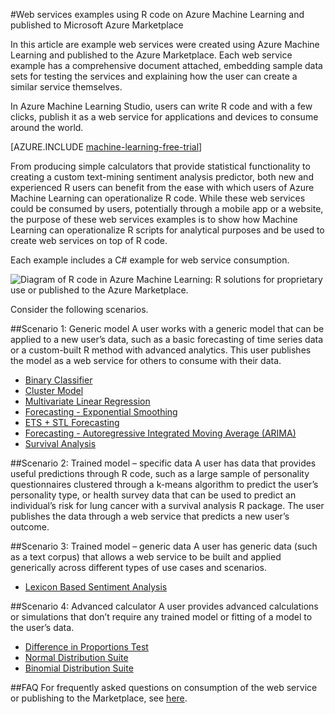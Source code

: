 <properties 
	pageTitle="Machine learning web services examples built with R | Microsoft Azure" 
	description="Find a useful set of web services examples created with R code and Machine Learning, and published to the Azure Marketplace." 
	keywords="csharp,r code,web services examples"
	services="machine-learning" 
	documentationCenter="" 
	authors="jaymathe" 
	manager="paulettm" 
	editor="cgronlun"/>

<tags 
	ms.service="machine-learning" 
	ms.workload="data-services" 
	ms.tgt_pltfrm="na" 
	ms.devlang="na" 
	ms.topic="article" 
	ms.date="07/25/2016" 
	ms.author="jaymathe"/> 


#Web services examples using R code on Azure Machine Learning and published to Microsoft Azure Marketplace

In this article are example web services were created using Azure Machine Learning and published to the Azure Marketplace. Each web service example has a comprehensive document attached, embedding sample data sets for testing the services and explaining how the user can create a similar service themselves. 

In Azure Machine Learning Studio, users can write R code and with a few clicks, publish it as a web service for applications and devices to consume around the world. 


[AZURE.INCLUDE [machine-learning-free-trial](../../includes/machine-learning-free-trial.md)]


From producing simple calculators that provide statistical functionality to creating a custom text-mining sentiment analysis predictor, both new and experienced R users can benefit from the ease with which users of Azure Machine Learning can operationalize R code. While these web services could be consumed by users, potentially through a mobile app or a website, the purpose of these web services examples is to show how Machine Learning can operationalize R scripts for analytical purposes and be used to create web services on top of R code.

Each example includes a C# example for web service consumption.


![Diagram of R code in Azure Machine Learning: R solutions for proprietary use or published to the Azure Marketplace.][1]

Consider the following scenarios.

##Scenario 1: Generic model 
A user works with a generic model that can be applied to a new user’s data, such as a basic forecasting of time series data or a custom-built R method with advanced analytics. This user publishes the model as a web service for others to consume with their data.



* [Binary Classifier](machine-learning-r-csharp-binary-classifier.md)
* [Cluster Model](machine-learning-r-csharp-cluster-model.md)
* [Multivariate Linear Regression](machine-learning-r-csharp-multivariate-linear-regression.md)
* [Forecasting - Exponential Smoothing](machine-learning-r-csharp-forecasting-exponential-smoothing.md)
* [ETS + STL Forecasting](machine-learning-r-csharp-retail-demand-forecasting.md)
* [Forecasting - Autoregressive Integrated Moving Average (ARIMA)](machine-learning-r-csharp-arima.md)
* [Survival Analysis](machine-learning-r-csharp-survival-analysis.md)


##Scenario 2: Trained model – specific data 
A user has data that provides useful predictions through R code, such as a large sample of personality questionnaires clustered through a k-means algorithm to predict the user’s personality type, or health survey data that can be used to predict an individual’s risk for lung cancer with a survival analysis R package. The user publishes the data through a web service that predicts a new user’s outcome.

##Scenario 3: Trained model – generic data 
A user has generic data (such as a text corpus) that allows a web service to be built and applied generically across different types of use cases and scenarios.

* [Lexicon Based Sentiment Analysis](machine-learning-r-csharp-lexicon-based-sentiment-analysis.md)

##Scenario 4: Advanced calculator 
A user provides advanced calculations or simulations that don’t require any trained model or fitting of a model to the user’s data.

* [Difference in Proportions Test](machine-learning-r-csharp-difference-in-two-proportions.md)
* [Normal Distribution Suite](machine-learning-r-csharp-normal-distribution.md)
* [Binomial Distribution Suite](machine-learning-r-csharp-binomial-distribution.md)

##FAQ
For frequently asked questions on consumption of the web service or publishing to the Marketplace, see [here](machine-learning-marketplace-faq.md).

[1]: ./media/machine-learning-r-csharp-web-service-examples/machine-learning-r-code-options-for-using-and-sharing-cloud.png


 
